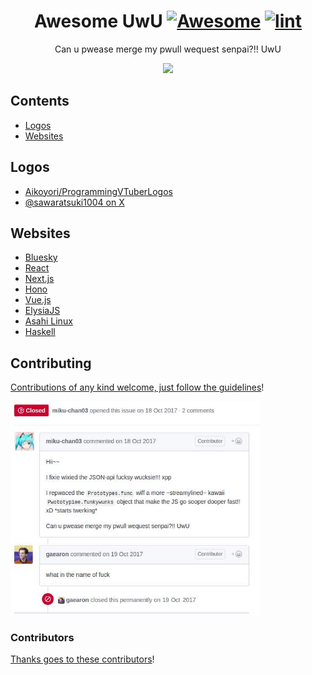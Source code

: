 <div align="center">

<!-- title -->

<!--lint ignore no-dead-urls-->

# Awesome UwU [![Awesome](https://awesome.re/badge.svg)](https://awesome.re) [![lint](https://github.com/dittos/awesome-uwu/actions/workflows/lint.yaml/badge.svg)](https://github.com/dittos/awesome-uwu/actions/workflows/lint.yaml)

<!-- subtitle -->

Can u pwease merge my pwull wequest senpai?!! UwU

<!-- image -->

<a href="https://twitter.com/sawaratsuki1004/status/1786200580312170541" target="_blank" rel="noopener noreferrer">
    <img src="https://pbs.twimg.com/media/GMnb8JvbAAAx7RZ?format=png&name=small" />
</a>

</div>

<!-- TOC -->

## Contents

- [Logos](#logos)
- [Websites](#websites)

<!-- CONTENT -->

## Logos

- [Aikoyori/ProgrammingVTuberLogos](https://github.com/Aikoyori/ProgrammingVTuberLogos)
- [@sawaratsuki1004 on X](https://twitter.com/sawaratsuki1004)

## Websites

- [Bluesky](https://bsky.app/?kawaii=true)
- [React](https://react.dev/?uwu=true)
- [Next.js](https://nextjs.org/?uwu)
- [Hono](https://hono.dev/?kawaii=true)
- [Vue.js](https://vuejs.org/?uwu)
- [ElysiaJS](https://elysiajs.com/)
- [Asahi Linux](https://asahilinux.org/?kawaii=true)
- [Haskell](https://www.haskell.org/?uwu=true)

<!-- END CONTENT -->

## Contributing

[Contributions of any kind welcome, just follow the guidelines](contributing.md)!

<img src="uwu.jpg" width="400" />

### Contributors

[Thanks goes to these contributors](https://github.com/dittos/awesome-uwu/graphs/contributors)!
